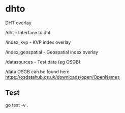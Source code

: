 # dhto
DHT overlay

 /dht - Interface to dht

 /index_kvp - KVP index overlay

 /index_geospatial - Geospatial index overlay

 /datasources - Test data (eg OSGB)

 /data
	OSGB can be found here https://osdatahub.os.uk/downloads/open/OpenNames

## Test

go test -v .
